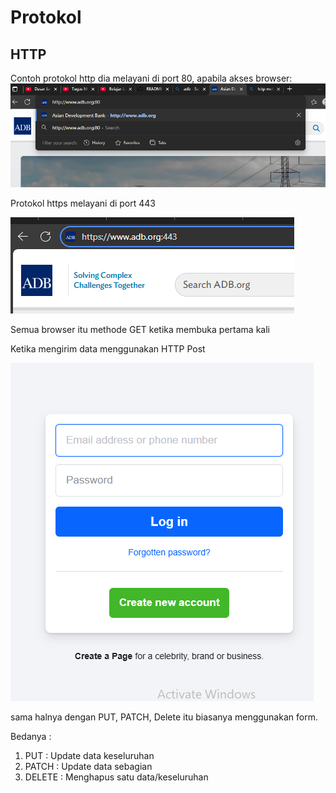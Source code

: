 # Protokol

## HTTP

Contoh protokol http
dia melayani di port 80, apabila akses browser:
![alt text]({2E3BA413-F68D-4F37-BB3C-9814516AD0B3}.png)

Protokol https melayani di port 443

![alt text]({55271989-5BC6-47A1-9F3C-030946EE1D4C}.png)

Semua browser itu methode GET ketika membuka pertama kali

Ketika mengirim data menggunakan HTTP Post

![alt text]({29DD4C70-0AD8-4002-8DDD-959B2BBF019F}.png)

sama halnya dengan PUT, PATCH, Delete itu biasanya menggunakan form.

Bedanya :
1. PUT : Update data keseluruhan
2. PATCH : Update data sebagian
3. DELETE : Menghapus satu data/keseluruhan

